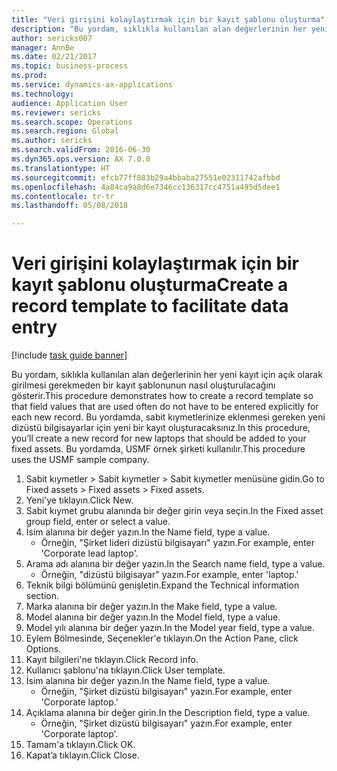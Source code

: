 ```yaml
--- 
title: "Veri girişini kolaylaştırmak için bir kayıt şablonu oluşturma"
description: "Bu yordam, sıklıkla kullanılan alan değerlerinin her yeni kayıt için açık olarak girilmesi gerekmeden bir kayıt şablonunun nasıl oluşturulacağını gösterir."
author: sericks007
manager: AnnBe
ms.date: 02/21/2017
ms.topic: business-process
ms.prod: 
ms.service: dynamics-ax-applications
ms.technology: 
audience: Application User
ms.reviewer: sericks
ms.search.scope: Operations
ms.search.region: Global
ms.author: sericks
ms.search.validFrom: 2016-06-30
ms.dyn365.ops.version: AX 7.0.0
ms.translationtype: HT
ms.sourcegitcommit: efcb77ff883b29a4bbaba27551e02311742afbbd
ms.openlocfilehash: 4a84ca9a8d6e7346cc136317cc4751a495d5dee1
ms.contentlocale: tr-tr
ms.lasthandoff: 05/08/2018

---
```

# <a name="create-a-record-template-to-facilitate-data-entry"></a><span data-ttu-id="37c3d-103">Veri girişini kolaylaştırmak için bir kayıt şablonu oluşturma</span><span class="sxs-lookup"><span data-stu-id="37c3d-103">Create a record template to facilitate data entry</span></span>

[!include [task guide banner](../../includes/task-guide-banner.md)]

<span data-ttu-id="37c3d-104">Bu yordam, sıklıkla kullanılan alan değerlerinin her yeni kayıt için açık olarak girilmesi gerekmeden bir kayıt şablonunun nasıl oluşturulacağını gösterir.</span><span class="sxs-lookup"><span data-stu-id="37c3d-104">This procedure demonstrates how to create a record template so that field values that are used often do not have to be entered explicitly for each new record.</span></span> <span data-ttu-id="37c3d-105">Bu yordamda, sabit kıymetlerinize eklenmesi gereken yeni dizüstü bilgisayarlar için yeni bir kayıt oluşturacaksınız.</span><span class="sxs-lookup"><span data-stu-id="37c3d-105">In this procedure, you’ll create a new record for new laptops that should be added to your fixed assets.</span></span> <span data-ttu-id="37c3d-106">Bu yordamda, USMF örnek şirketi kullanılır.</span><span class="sxs-lookup"><span data-stu-id="37c3d-106">This procedure uses the USMF sample company.</span></span>

1. <span data-ttu-id="37c3d-107">Sabit kıymetler > Sabit kıymetler > Sabit kıymetler menüsüne gidin.</span><span class="sxs-lookup"><span data-stu-id="37c3d-107">Go to Fixed assets > Fixed assets > Fixed assets.</span></span>
2. <span data-ttu-id="37c3d-108">Yeni'ye tıklayın.</span><span class="sxs-lookup"><span data-stu-id="37c3d-108">Click New.</span></span>
3. <span data-ttu-id="37c3d-109">Sabit kıymet grubu alanında bir değer girin veya seçin.</span><span class="sxs-lookup"><span data-stu-id="37c3d-109">In the Fixed asset group field, enter or select a value.</span></span>
4. <span data-ttu-id="37c3d-110">İsim alanına bir değer yazın.</span><span class="sxs-lookup"><span data-stu-id="37c3d-110">In the Name field, type a value.</span></span>
    * <span data-ttu-id="37c3d-111">Örneğin, "Şirket lideri dizüstü bilgisayarı" yazın.</span><span class="sxs-lookup"><span data-stu-id="37c3d-111">For example, enter 'Corporate lead laptop'.</span></span>  
5. <span data-ttu-id="37c3d-112">Arama adı alanına bir değer yazın.</span><span class="sxs-lookup"><span data-stu-id="37c3d-112">In the Search name field, type a value.</span></span>
    * <span data-ttu-id="37c3d-113">Örneğin, "dizüstü bilgisayar" yazın.</span><span class="sxs-lookup"><span data-stu-id="37c3d-113">For example, enter 'laptop.'</span></span>  
6. <span data-ttu-id="37c3d-114">Teknik bilgi bölümünü genişletin.</span><span class="sxs-lookup"><span data-stu-id="37c3d-114">Expand the Technical information section.</span></span>
7. <span data-ttu-id="37c3d-115">Marka alanına bir değer yazın.</span><span class="sxs-lookup"><span data-stu-id="37c3d-115">In the Make field, type a value.</span></span>
8. <span data-ttu-id="37c3d-116">Model alanına bir değer yazın.</span><span class="sxs-lookup"><span data-stu-id="37c3d-116">In the Model field, type a value.</span></span>
9. <span data-ttu-id="37c3d-117">Model yılı alanına bir değer yazın.</span><span class="sxs-lookup"><span data-stu-id="37c3d-117">In the Model year field, type a value.</span></span>
10. <span data-ttu-id="37c3d-118">Eylem Bölmesinde, Seçenekler'e tıklayın.</span><span class="sxs-lookup"><span data-stu-id="37c3d-118">On the Action Pane, click Options.</span></span>
11. <span data-ttu-id="37c3d-119">Kayıt bilgileri'ne tıklayın.</span><span class="sxs-lookup"><span data-stu-id="37c3d-119">Click Record info.</span></span>
12. <span data-ttu-id="37c3d-120">Kullanıcı şablonu'na tıklayın.</span><span class="sxs-lookup"><span data-stu-id="37c3d-120">Click User template.</span></span>
13. <span data-ttu-id="37c3d-121">İsim alanına bir değer yazın.</span><span class="sxs-lookup"><span data-stu-id="37c3d-121">In the Name field, type a value.</span></span>
    * <span data-ttu-id="37c3d-122">Örneğin, "Şirket dizüstü bilgisayarı" yazın.</span><span class="sxs-lookup"><span data-stu-id="37c3d-122">For example, enter 'Corporate laptop.'</span></span>  
14. <span data-ttu-id="37c3d-123">Açıklama alanına bir değer girin.</span><span class="sxs-lookup"><span data-stu-id="37c3d-123">In the Description field, type a value.</span></span>
    * <span data-ttu-id="37c3d-124">Örneğin, "Şirket dizüstü bilgisayarı" yazın.</span><span class="sxs-lookup"><span data-stu-id="37c3d-124">For example, enter 'Corporate laptop'.</span></span>  
15. <span data-ttu-id="37c3d-125">Tamam'a tıklayın.</span><span class="sxs-lookup"><span data-stu-id="37c3d-125">Click OK.</span></span>
16. <span data-ttu-id="37c3d-126">Kapat’a tıklayın.</span><span class="sxs-lookup"><span data-stu-id="37c3d-126">Click Close.</span></span>



